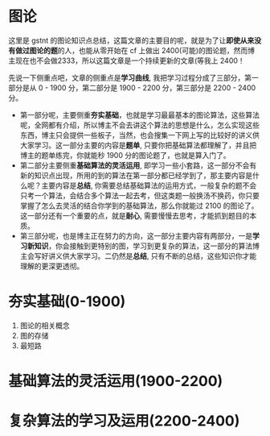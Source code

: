 # 图论

这里是 gstnt 的图论知识点总结，这篇文章的主要目的呢，就是为了让**即使从来没有做过图论的题**的人，也能从零开始在 cf 上做出 2400(可能)的图论题，然而博主现在也不会做2333，所以这篇文章是一个持续更新的文章(等我上 2400！

先说一下侧重点吧，文章的侧重点是**学习曲线**, 我把学习过程分成了三部分，第一部分是从 0 - 1900 分，第二部分是 1900 - 2200 分，第三部分是 2200 - 2400 分。

- 第一部分呢，主要侧重**夯实基础**，也就是学习最最基本的图论算法，这些算法呢，全网都有介绍，所以博主不会去讲这个算法的思想是什么，怎么实现这些东西，博主只会提供一些板子，当然，也会搜集一下网上写的比较好的讲义供大家学习。这一部分主要的内容是**题单**, 只要你把基础算法都理解了，并且把博主的题单练完，你就能秒 1900 分的图论题了，也就是算入门了。
- 第二部分主要侧重**基础算法的灵活运用**, 即学习一些小套路，这一部分不会有新的知识点出现，所用的到的算法在第一部分都已经学到了，那主要内容是什么呢？主要内容是**总结**, 你需要总结基础算法的运用方式，一般复杂的题不会只考一个算法，会结合多个算法一起去考，但这类题一般换汤不换药，你只要掌握了怎么去灵活的结合你学到的基础算法，那么你就能过 2100 的图论了。这一部分还有一个重要的点，就是**耐心**, 需要慢慢去思考，才能抓到题目的本质。
- 第三部分呢，也是博主正在努力的方向，这一部分主要内容有两部分，一是**学习新知识**，你会接触到更特别的图，学习到更复杂的算法，这一部分的算法博主会写好讲义供大家学习。二仍然是**总结**, 只有不断的总结，这些知识你才能理解的更深更透彻。

# 夯实基础(0-1900)

1. 图论的相关概念
2. 图的存储
3. 最短路

# 基础算法的灵活运用(1900-2200)

# 复杂算法的学习及运用(2200-2400)